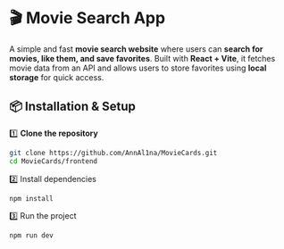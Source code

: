# 🎬 Movie Search App  

A simple and fast **movie search website** where users can **search for movies, like them, and save favorites**. Built with **React + Vite**, it fetches movie data from an API and allows users to store favorites using **local storage** for quick access.  

## 📦 Installation & Setup  

1️⃣ **Clone the repository**  

```sh
git clone https://github.com/AnnAl1na/MovieCards.git
cd MovieCards/frontend
```

2️⃣ Install dependencies
```sh
npm install
```

3️⃣ Run the project
```sh
npm run dev
```

